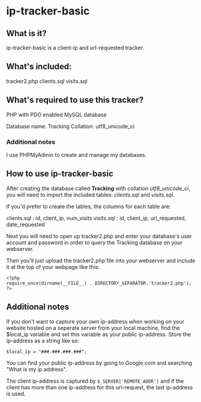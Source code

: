 # ip-tracker-basic

## What is it?

ip-tracker-basic is a client-ip and url-requested tracker.

## What's included:

tracker2.php
clients.sql
visits.sql

## What's required to use this tracker?

PHP with PDO enabled 
MySQL database

Database name: Tracking
Collation: utf8_unicode_ci

### Additional notes

I use PHPMyAdmin to create and manage my databases.

## How to use ip-tracker-basic

After creating the database called **Tracking** with collation *utf8_unicode_ci*, you will need to import the
included tables: *clients.sql* and *visits.sql*.

If you'd prefer to create the tables, the columns for each table are:

clients.sql : id, client_ip, num_visits
visits.sql  : id, client_ip, url_requested, date_requested

Next you will need to open up tracker2.php and enter your database's user account and password in order to
query the Tracking database on your webserver.

Then you'll just upload the tracker2.php file into your webserver and include it at the top of your webpage like
this:
```
<?php
require_once(dirname(__FILE__) . DIRECTORY_SEPARATOR.'tracker2.php');
?>
```
## Additional notes

If you don't want to capture your own ip-address when working on your website hosted on a seperate server from your
local machine, find the $local_ip variable and set this variable as your public ip-address. Store the ip-address as a string like
so:

```
$local_ip = "###.###.###.###";
```

You can find your public ip-address by going to Google.com and searching "What is my ip address".

The client ip-address is captured by ```$_SERVER['REMOTE_ADDR']``` and if the client has more than one ip-address for this url-request, the last ip-address is used.
